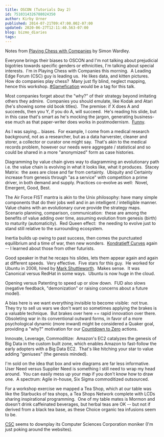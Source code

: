 ```yaml
---
title: OSCON (Tutorials Day 2)
id: 7510314326788024350
author: Kirby Urner
published: 2014-07-21T09:47:00.002-07:00
updated: 2020-06-27T12:11:40.563-07:00
blog: bizmo_diaries
tags: 
---
```


[](https://www.flickr.com/photos/kirbyurner/14691146026/)

Notes from [Playing Chess with Companies](http://www.oscon.com/oscon2014/public/schedule/detail/34642) by Simon Wardley.

Everyone brings their biases to OSCON and I'm not talking about prejudicial bigotries towards specific genders or ethnicities, I'm talking about special interests.  I'm in Playing Chess with Companies this morning.  A Leading Edge Forum (CSC) guy is leading us.  He likes data, and kitten pictures.  How do companies play chess?  Many just fly blind, neglect mapping, hence this workshop. [#Gamefication](http://coffeeshopsnet.blogspot.com/2009/11/meetup-on-games.html) would be a tag for this talk.

Most companies forget about the "why?" of their strategy beyond imitating others they admire.  Companies you should emulate, like Kodak and Atari (he's showing some old book titles).  The premise: if X does A and succeeds, then you Y, if you do A, will succeed.  He's reading his slide, but in this case that's smart as he's mocking the jargon, generating business-ese much as that paper-writer does works in postmodernism.  [Funny](http://www.atrixnet.com/bs-generator.html).

As I was saying... biases.  For example, I come from a medical research background, not as a researcher, but as a data harverster, cleaner and storer, a collector or curator one might say.  That's akin to the medical records problem, however our needs were aggregate / statistical and so could be shared in a more "anonymized" form as case histories.

Diagramming by value chain gives way to diagramming an evolutionary path i.e. the value chain is evolving in what it looks like, what it produces.  Stacey Matrix:  the axes are close and far from certainty.  Ubiquity and Certainty increase from genesis through "as a service" with competition a prime driver, in both demand and supply. Practices co-evolve as well:  Novel, Emergent, Good, Best.

The Air Force FIST mantra is akin to the Unix philosophy: have many simple components that do their jobs well and in an intelligent / intelligible manner.  Value chains with an evolutionary curve provide the strategy maps.  Scenario planning, comparison, communication:  these are among the benefits of value adding over time, assuming evolution from genesis (birth) to maturity (automaticity).  Red Queen effect:  the needing to evolve just to stand still relative to the surrounding ecosystem.

Inertia builds up owing to past success, then comes the punctuated equilibrium and a time of war, then new wonders.  [Kondratieff Curves](http://www.financialsense.com/contributors/christopher-quigley/kondratieff-waves-and-the-greater-depression-of-2013-2020) again -- I learned about those from other futurists.

Good speaker in that he recaps his slides, lets them appear again and again at different speeds.  Very effective.  Five stars for this guy.  He worked for Ubuntu in 2008, hired by [Mark Shuttleworth](http://worldgame.blogspot.com/2006/04/at-summit.html).  Makes sense.  It was Canonical versus RedHat in some ways.  Ubuntu is now huge in the cloud.

Opening versus Patenting to speed up or slow down.  FUD also slows (negative feedback, "demonization" or raising concerns about a future model).

A bias here is we want everything invisible to become visible:  not true.  They try to sell us wars we don't want so sometimes applying the brakes is a valuable technique.  But brakes over here == rapid innovation over there.  Obsoleting war in its conventional outward forms, in favor of a more psychological dynamic (more inward) might be considered a Quaker goal, providing a "why?" motivation for our [Countdown to Zero](http://controlroom.blogspot.com/2010/12/countdown-to-zero-game.html) actions.

Innovate, Leverage, Commoditize:  Amazon's EC2 catalyzes the genesis of Big Data in the custom built zone, which enables Amazon to fast-follow the early adopters with a Big Data EC2.  That's like hitching your star to value adding "geniuses" (the genesis minded).

I'm sold on the idea that box and wire diagrams are far less informative.  User Need versus Supplier Need is something I still need to wrap my head around.  You can easily mess up your map if you don't know how to draw one.  A spectrum: Agile in-house, Six Sigma commoditized outsourced. 

For a workshop exercise we mapped a Tea Shop, which at our table was like the Starbucks of tea shops, a Tea Shops Network complete with LCDs sharing inspirational programming.  One of my table mates is Mormon and doesn't drink caffeinated beverages, but herbal teas are OK -- but not if derived from a black tea base, as these Choice organic tea infusions seem to be.

[CSC](http://worldgame.blogspot.com/2013/08/visiting-open-bastion.html) seems to downplay its Computer Sciences Corporation moniker (I'm just poking around the websites).